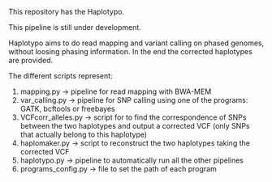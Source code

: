 This repository has the Haplotypo.

This pipeline is still under development.

Haplotypo aims to do read mapping and variant calling on phased genomes, without loosing phasing information. In the end the corrected haplotypes are provided.

The different scripts represent:
1) mapping.py -> pipeline for read mapping with BWA-MEM
2) var_calling.py -> pipeline for SNP calling using one of the programs: GATK, bcftools or freebayes
3) VCFcorr_alleles.py -> script for to find the correspondence of SNPs between the two haplotypes and output a corrected VCF (only SNPs that actually belong to this haplotype)
4) haplomaker.py -> script to reconstruct the two haplotypes taking the corrected VCF
5) haplotypo.py -> pipeline to automatically run all the other pipelines
6) programs_config.py -> file to set the path of each program
